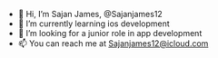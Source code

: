 - 👋 Hi, I’m Sajan James, @Sajanjames12
- 🌱 I’m currently learning ios development
- 💞️ I’m looking for a junior role in app development
- 📫 You can reach me at Sajanjames12@icloud.com

<!---
Sajanjames12/Sajanjames12 is a ✨ special ✨ repository because its `README.md` (this file) appears on your GitHub profile.
You can click the Preview link to take a look at your changes.
--->
